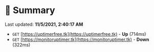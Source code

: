 # 📖 Summary
Last updated: **11/5/2021, 2:40:17 AM**

- `GET` [https://uptimerfree.tk](https://uptimerfree.tk) - **Up** (714ms)
- `GET` [https://monitoruptimer.tk](https://monitoruptimer.tk) - **Down** (322ms)

